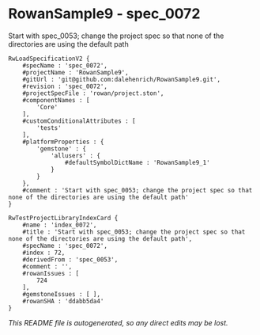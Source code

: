 # RowanSample9 - spec_0072
Start with spec_0053; change the project spec so that none of the directories are using the default path
```
RwLoadSpecificationV2 {
	#specName : 'spec_0072',
	#projectName : 'RowanSample9',
	#gitUrl : 'git@github.com:dalehenrich/RowanSample9.git',
	#revision : 'spec_0072',
	#projectSpecFile : 'rowan/project.ston',
	#componentNames : [
		'Core'
	],
	#customConditionalAttributes : [
		'tests'
	],
	#platformProperties : {
		'gemstone' : {
			'allusers' : {
				#defaultSymbolDictName : 'RowanSample9_1'
			}
		}
	},
	#comment : 'Start with spec_0053; change the project spec so that none of the directories are using the default path'
}

RwTestProjectLibraryIndexCard {
	#name : 'index_0072',
	#title : 'Start with spec_0053; change the project spec so that none of the directories are using the default path',
	#specName : 'spec_0072',
	#index : 72,
	#derivedFrom : 'spec_0053',
	#comment : '',
	#rowanIssues : [
		724
	],
	#gemstoneIssues : [ ],
	#rowanSHA : 'ddabb5da4'
}
```

*This README file is autogenerated, so any direct edits may be lost.*
